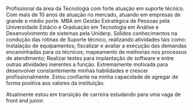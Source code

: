Profissional da área da Tecnologia com forte atuação em suporte técnico. Com mais de 10 anos de atuação no mercado, atuando em empresas de grande e médio porte. MBA em Gestão Estratégica de Pessoas pela Universidade Estácio e Graduação em Tecnologia em Análise e Desenvolvimento de sistemas pela Uniderp. Sólidos conhecimentos na condução das rotinas de Suporte técnico, realizando atividades tais como: Instalação de equipamentos; fiscalizar e avaliar a execução das demandas encaminhadas para os técnicos; mapeamento de melhorias nos processos de atendimento; Realizar testes para implantação de software e entre outras atividades inerentes a função. 
Extremamente motivada para desenvolver constantemente minhas habilidades e crescer profissionalmente. Estou confiante na minha capacidade de agregar de forma positiva aos valores da instituição.

Atualmente estou em transição de carreira estudando para uma vaga de front end junior.
